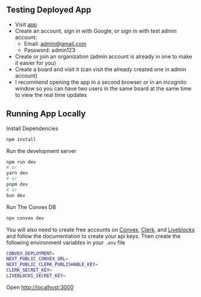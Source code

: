 ## Testing Deployed App

- Visit [app](https://collaboration-board-gmolle.vercel.app/)
- Create an account, sign in with Google, or sign in with test admin account:
  - Email: admin@gmail.com
  - Password: admin123
- Create or join an organization (admin account is already in one to make it easier for you)
- Create a board and visit it (can visit the already created one in admin account)
- I recommend opening the app in a second browser or in an incognito window so you can have two users in the same board at the same time to view the real time updates

## Running App Locally

Install Dependencies

```bash
npm install
```

Run the development server

```bash
npm run dev
# or
yarn dev
# or
pnpm dev
# or
bun dev
```

Run The Convex DB

```bash
npx convex dev
```

You will also need to create free accounts on [Convex](https://www.convex.dev/), [Clerk](https://clerk.com/), and [Liveblocks](https://liveblocks.io/) and follow the documentation to create your api keys. Then create the following environment variables in your `.env` file

```bash
CONVEX_DEPLOYMENT=
NEXT_PUBLIC_CONVEX_URL=
NEXT_PUBLIC_CLERK_PUBLISHABLE_KEY=
CLERK_SECRET_KEY=
LIVEBLOCKS_SECRET_KEY=
```

Open [http://localhost:3000](http://localhost:3000)
